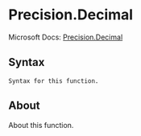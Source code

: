 # Precision.Decimal

Microsoft Docs: [Precision.Decimal](https://docs.microsoft.com/en-us/powerquery-m/precision-decimal)

## Syntax

```
Syntax for this function.
```

## About

About this function.

